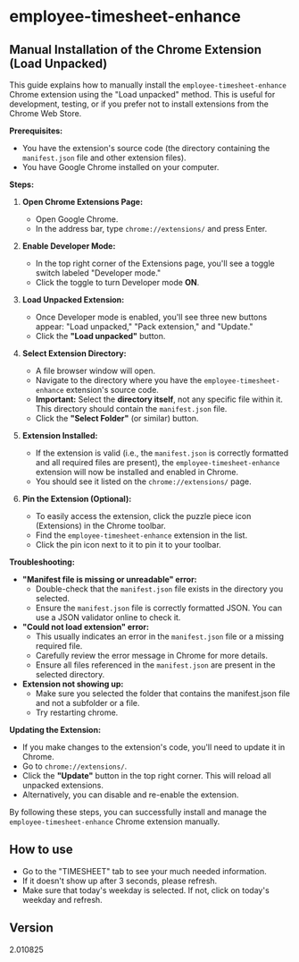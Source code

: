 # employee-timesheet-enhance

## Manual Installation of the Chrome Extension (Load Unpacked)

This guide explains how to manually install the `employee-timesheet-enhance` Chrome extension using the "Load unpacked" method. This is useful for development, testing, or if you prefer not to install extensions from the Chrome Web Store.

**Prerequisites:**

*   You have the extension's source code (the directory containing the `manifest.json` file and other extension files).
*   You have Google Chrome installed on your computer.

**Steps:**

1.  **Open Chrome Extensions Page:**
    *   Open Google Chrome.
    *   In the address bar, type `chrome://extensions/` and press Enter.

2.  **Enable Developer Mode:**
    *   In the top right corner of the Extensions page, you'll see a toggle switch labeled "Developer mode."
    *   Click the toggle to turn Developer mode **ON**.

3.  **Load Unpacked Extension:**
    *   Once Developer mode is enabled, you'll see three new buttons appear: "Load unpacked," "Pack extension," and "Update."
    *   Click the **"Load unpacked"** button.

4.  **Select Extension Directory:**
    *   A file browser window will open.
    *   Navigate to the directory where you have the `employee-timesheet-enhance` extension's source code.
    *   **Important:** Select the **directory itself**, not any specific file within it. This directory should contain the `manifest.json` file.
    *   Click the **"Select Folder"** (or similar) button.

5.  **Extension Installed:**
    *   If the extension is valid (i.e., the `manifest.json` is correctly formatted and all required files are present), the `employee-timesheet-enhance` extension will now be installed and enabled in Chrome.
    *   You should see it listed on the `chrome://extensions/` page.

6. **Pin the Extension (Optional):**
    * To easily access the extension, click the puzzle piece icon (Extensions) in the Chrome toolbar.
    * Find the `employee-timesheet-enhance` extension in the list.
    * Click the pin icon next to it to pin it to your toolbar.

**Troubleshooting:**

*   **"Manifest file is missing or unreadable" error:**
    *   Double-check that the `manifest.json` file exists in the directory you selected.
    *   Ensure the `manifest.json` file is correctly formatted JSON. You can use a JSON validator online to check it.
*   **"Could not load extension" error:**
    *   This usually indicates an error in the `manifest.json` file or a missing required file.
    *   Carefully review the error message in Chrome for more details.
    *   Ensure all files referenced in the `manifest.json` are present in the selected directory.
* **Extension not showing up:**
    * Make sure you selected the folder that contains the manifest.json file and not a subfolder or a file.
    * Try restarting chrome.

**Updating the Extension:**

*   If you make changes to the extension's code, you'll need to update it in Chrome.
*   Go to `chrome://extensions/`.
*   Click the **"Update"** button in the top right corner. This will reload all unpacked extensions.
* Alternatively, you can disable and re-enable the extension.

By following these steps, you can successfully install and manage the `employee-timesheet-enhance` Chrome extension manually.

## How to use

* Go to the "TIMESHEET" tab to see your much needed information.
* If it doesn't show up after 3 seconds, please refresh.
* Make sure that today's weekday is selected. If not, click on today's weekday and refresh.

## Version

2.010825